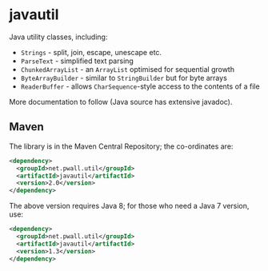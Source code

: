 # javautil

Java utility classes, including:

+ `Strings` - split, join, escape, unescape etc.
+ `ParseText` - simplified text parsing
+ `ChunkedArrayList` - an `ArrayList` optimised for sequential growth
+ `ByteArrayBuilder` - similar to `StringBuilder` but for byte arrays
+ `ReaderBuffer` - allows `CharSequence`-style access to the contents of a file

More documentation to follow (Java source has extensive javadoc).

## Maven

The library is in the Maven Central Repository; the co-ordinates are:

```xml
<dependency>
  <groupId>net.pwall.util</groupId>
  <artifactId>javautil</artifactId>
  <version>2.0</version>
</dependency>
```

The above version requires Java 8; for those who need a Java 7 version, use:

```xml
<dependency>
  <groupId>net.pwall.util</groupId>
  <artifactId>javautil</artifactId>
  <version>1.3</version>
</dependency>
```
